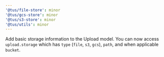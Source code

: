 ```yaml
---
'@tus/file-store': minor
'@tus/gcs-store': minor
'@tus/s3-store': minor
'@tus/utils': minor
---
```


Add basic storage information to the Upload model. You can now access `upload.storage`
which has `type` (`file`, `s3`, `gcs`), `path`, and when applicable `bucket`.
